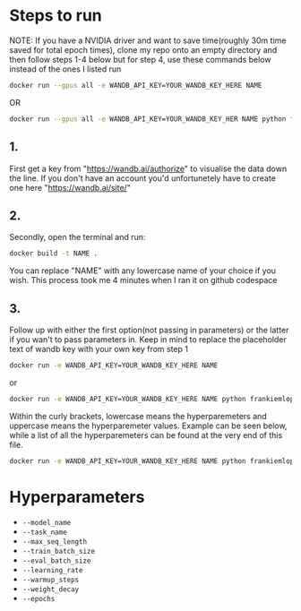 # Steps to run

NOTE: If you have a NVIDIA driver and want to save time(roughly 30m time saved for total epoch times), clone my repo onto an empty directory and then follow steps 1-4 below but for step 4, use these commands below instead of the ones I listed run
```sh 
docker run --gpus all -e WANDB_API_KEY=YOUR_WANDB_KEY_HERE NAME
``` 
OR 
```sh 
docker run --gpus all -e WANDB_API_KEY=YOUR_WANDB_KEY_HER NAME python frankiemlop_v1.py {--a A --b B --c C}
```

## 1.
First get a key from "https://wandb.ai/authorize" to visualise the data down the line. If you don't have an account you'd unfortunetely have to create one here "https://wandb.ai/site/"

## 2.
Secondly, open the terminal and run: 
```sh
docker build -t NAME .
```
You can replace "NAME" with any lowercase name of your choice if you wish. This process took me 4 minutes when I ran it on github codespace

## 3.
Follow up with either the first option(not passing in parameters) or the latter if you wan't to pass parameters in. Keep in mind to replace the placeholder text of wandb key with your own key from step 1
```sh
docker run -e WANDB_API_KEY=YOUR_WANDB_KEY_HERE NAME
```
or 
```sh
docker run -e WANDB_API_KEY=YOUR_WANDB_KEY_HERE NAME python frankiemlop_v1.py {--a A --b B --c C}
```
Within the curly brackets, lowercase means the hyperparemeters and uppercase means the hyperparemeter values. Example can be seen below, while a list of all the hyperparemeters can be found at the very end of this file.

```sh
docker run -e WANDB_API_KEY=YOUR_WANDB_KEY_HERE NAME python frankiemlop_v1.py --learning_rate 0.00011 --warmup_steps 2 --weight_decay 32
```
# Hyperparameters
- `--model_name`
- `--task_name`
- `--max_seq_length`
- `--train_batch_size`
- `--eval_batch_size`
- `--learning_rate`
- `--warmup_steps`
- `--weight_decay`
- `--epochs`
